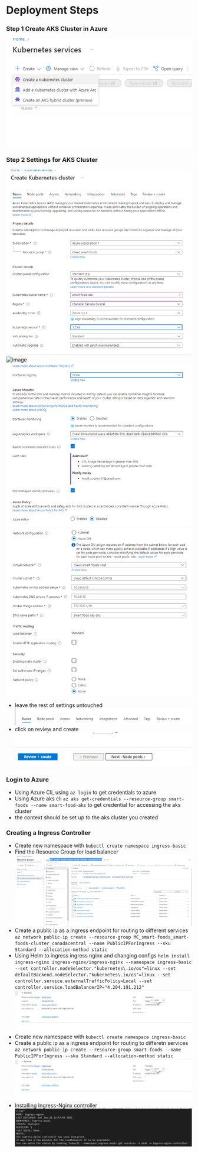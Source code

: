 # Deployment Steps

### Step 1 Create AKS Cluster in Azure

![image](images/createakscluster.png)

### Step 2 Settings for AKS Cluster

![image](images/settings-basic-1.png)
![image](images/settings-basic-2.png)
![image](images/settings-integration.png)
![image](images/settings-networking.png)

-   leave the rest of settings untouched
    ![image](images/settings-option.png)
-   click on review and create
    ![image](images/create-cluster.png)

### Login to Azure

-   Using Azure Cli, using `az login` to get credentials to azure
-   Using Azure aks cli `az aks get-credentials --resource-group smart-foods --name smart-food-aks` to get credential for accessing the aks cluster
-   the context should be set up to the aks cluster you created

### Creating a Ingress Controller

-   Create new namespace with `kubectl create namespace ingress-basic`
-   Find the Resource Group for load balancer
    ![image](images/rg-for-load-balancer.png)
-   Create a public ip as a ingress endpoint for routing to different services `az network public-ip create --resource-group MC_smart-foods_smart-foods-cluster_canadacentral --name PublicIPForIngress --sku Standard --allocation-method static`
-   Using Helm to ingress ingress nginx and changing configs `helm install ingress-nginx ingress-nginx/ingress-nginx --namespace ingress-basic --set controller.nodeSelector."kubernetes\.io/os"=linux --set defaultBackend.nodeSelector."kubernetes\.io/os"=linux --set controller.service.externalTrafficPolicy=Local --set controller.service.loadBalancerIP="4.204.191.212"`
    ![image](images/static-ip.png)
-   Create new namespace with `kubectl create namespace ingress-basic`
-   Create a public ip as a ingress endpoint for routing to differetn services `az network public-ip create --resource-group smart-foods --name PublicIPForIngress --sku Standard --allocation-method static`
    ![image](images/static-ip.png)
-   Installing Ingress-Nginx controller
    ![image](images/ingress-controller.png)
